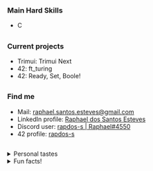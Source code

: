 ### Main Hard Skills

- C

<h2></h2> <!-- Line divisor -->

### Current projects

- Trimui: Trimui Next
- 42: ft_turing
- 42: Ready, Set, Boole!

<h2></h2> <!-- Line divisor -->

### Find me

- Mail: [raphael.santos.esteves@gmail.com](mailto:raphael.santos.esteves@gmail.com)
- LinkedIn profile: [Raphael dos Santos Esteves](https://www.linkedin.com/in/rapdos-s/)
- Discord user: [rapdos-s | Raphael#4550](https://discordapp.com/users/797961558889070623/)
- 42 profile: [rapdos-s]([URL](https://profile.intra.42.fr/users/rapdos-s))

<h2></h2> <!-- Line divisor -->

<details>
  <summary>Personal tastes</summary>
  </br>

😁 Bad Jokes | 🥜 Paçoca (Peanut Candy) | 🎮 Sony PSP

</details>

<details>
  <summary>Fun facts!</summary>
  </br>

🎵 I learned to play acoustic guitar even though I didn't like to listen to music;

🏃 The username "**rapdos**" sounds like "**fasterous**" in Brazilian Portuguese;

</details>

<!-- Herobrine: I'm still here, boy. -->
